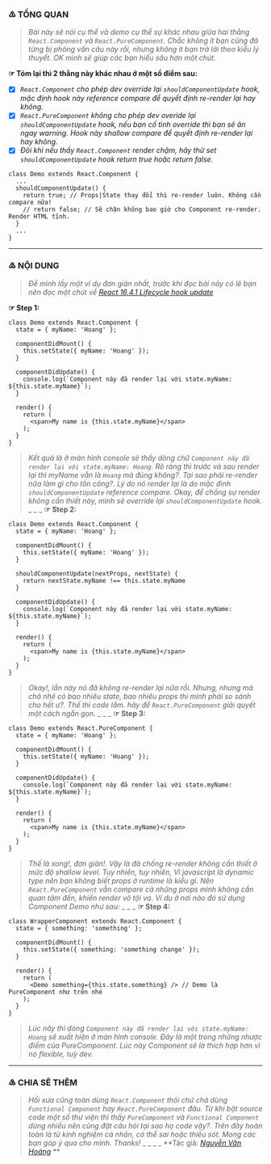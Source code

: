 ### ♳ TỔNG QUAN
> *Bài này sẽ nói cụ thể và demo cụ thể sự khác nhau giữa hai thằng `React.Component` và `React.PureComponent`.
> Chắc không ít bạn cũng đã từng bị phỏng vấn câu này rồi, nhưng không ít bạn trả lời theo kiểu lý thuyết.
> OK mình sẽ giúp các bạn hiểu sâu hơn một chút.*

**☞ Tóm lại thì 2 thằng này khác nhau ở một số điểm sau:**
- [x] *`React.Component` cho phép dev override lại `shouldComponentUpdate` hook, mặc định hook này reference compare để quyết định re-render lại hay không.*
- [x] *`React.PureComponent` không cho phép dev overide lại `shouldComponentUpdate` hook, nếu bạn cố tình override thì bạn sẽ ăn ngay warning. Hook này shallow compare để quyết định re-render lại hay không.*
- [x] *Đôi khi nếu thấy `React.Component` render chậm, hãy thử set `shouldComponentUpdate` hook return true hoặc return false.*
```
class Demo extends React.Component {
  ...
  shouldComponentUpdate() {
    return true; // Props|State thay đổi thì re-render luôn. Không cần compare nữa!
    // return false; // Sẽ chặn không bao giờ cho Component re-render. Render HTML tĩnh.
  }
  ...
}
```
----
### ♴ NỘI DUNG
  > *Để mình lấy một ví dụ đơn giản nhất, trước khi đọc bài này có lẽ bạn nên đọc một chút về [React 16.4.1 Lifecycle hook update](https://github.com/nguyenvanhoang26041994/dev-experiences/blob/master/React/lifecycle_hook)*



**☞ Step 1:**
```
class Demo extends React.Component {
  state = { myName: 'Hoang' };

  componentDidMount() {
    this.setState({ myName: 'Hoang' });
  }

  componentDidUpdate() {
    console.log(`Component này đã render lại với state.myName: ${this.state.myName}`);
  }

  render() {
    return (
      <span>My name is {this.state.myName}</span>
    );
  }
}
```
> *Kết quả là ở màn hình console sẽ thấy dòng chữ `Component này đã render lại với state.myName: Hoang`.
> Rõ ràng thì trước và sau render lại thì myName vẫn là `Hoang` mà đúng không?. Tại sao phải re-render nữa làm gì cho tốn công?. Lý do nó render lại là do mặc đinh `shouldComponentUpdate` reference compare.
> Okay, để chống sự render không cần thiết này, mình sẽ override lại `shouldComponentUpdate` hook.*
_
_
_
**☞ Step 2:**
```
class Demo extends React.Component {
  state = { myName: 'Hoang' };

  componentDidMount() {
    this.setState({ myName: 'Hoang' });
  }

  shouldComponentUpdate(nextProps, nextState) {
    return nextState.myName !== this.state.myName
  }

  componentDidUpdate() {
    console.log(`Component này đã render lại với state.myName: ${this.state.myName}`);
  }

  render() {
    return (
      <span>My name is {this.state.myName}</span>
    );
  }
}
```
  
> *Okay!, lần này nó đã không re-render lại nữa rồi. Nhưng, nhưng mà chả nhẽ có bao nhiêu state, bao nhiêu props thì mình phải so sánh cho hết ư?. Thế thì code lắm. hãy để `React.PureComponent` giải quyết một cách ngắn gọn.*
_
_
_
**☞ Step 3:**
```
class Demo extends React.PureComponent {
  state = { myName: 'Hoang' };

  componentDidMount() {
    this.setState({ myName: 'Hoang' });
  }

  componentDidUpdate() {
    console.log(`Component này đã render lại với state.myName: ${this.state.myName}`);
  }

  render() {
    return (
      <span>My name is {this.state.myName}</span>
    );
  }
}
```
> *Thế là xong!, đơn giản!. Vậy là đã chống re-render không cần thiết ở mức độ shallow level.
> Tuy nhiên, tuy nhiên, Vì javascript là dynamic type nên bạn không biết props ở runtime là kiểu gì.
> Nên `React.PureComponent` vẫn compare cả những props mình không cần quan tâm đến, khiến render vô tội vạ.
> Ví dụ ở nơi nào đó sử dụng Component Demo như sau:*
_
_
_
**☞ Step 4:**
```
class WrapperComponent extends React.Component {
  state = { something: 'something' };

  componentDidMount() {
    this.setState({ something: 'something change' });
  }

  render() {
    return (
      <Demo something={this.state.something} /> // Demo là PureComponent như trên nhé
    );
  }
}
```
  
> *Lúc nãy thì dòng `Component này đã render lại với state.myName: Hoang` sẽ xuất hiện ở màn hình console. Đây là một trong những nhược điểm của PureComponent. Lúc này Component sẽ là thích hợp hơn vì nó flexible, tuỳ dev.*

----
### ♵ CHIA SẼ THÊM
> *Hồi xưa cũng toàn dùng `React.Component` thôi chứ chả dùng `Functional Component` hay `React.PureComponent` đâu. Từ khi bật source code một số thư viện thì thấy `PureComponent` và `Functional Component` dùng nhiều nên cũng đặt câu hỏi tại sao họ code vậy?. Trên đây hoàn toàn là từ kinh nghiệm cá nhân, có thể sai hoặc thiếu sót. Mong các bạn góp ý qua cho mình. Thanks!*
_
_
_
_
**Tác giả: *[Nguyễn Văn Hoàng](https://www.facebook.com/nvh26041994)* **
